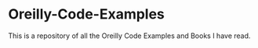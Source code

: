 # Oreilly-Code-Examples

This is a repository of all the Oreilly Code Examples and Books I have read.
